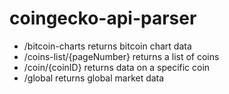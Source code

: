 # coingecko-api-parser
 - /bitcoin-charts returns bitcoin chart data
 - /coins-list/{pageNumber} returns a list of coins
 - /coin/{coinID} returns data on a specific coin
 - /global returns global market data
